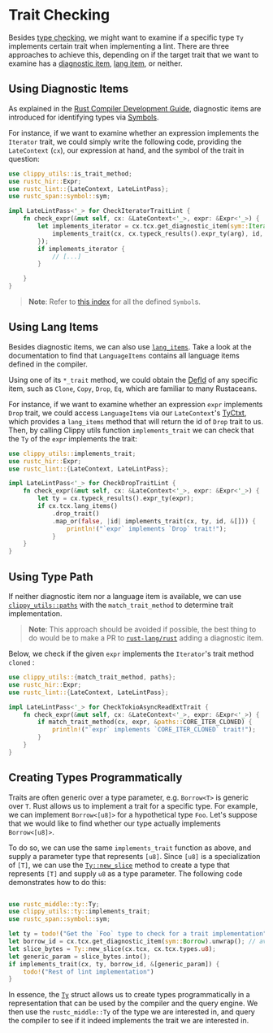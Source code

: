 # Trait Checking

Besides [type checking](type_checking.md), we might want to examine if
a specific type `Ty` implements certain trait when implementing a lint.
There are three approaches to achieve this, depending on if the target trait
that we want to examine has a [diagnostic item][diagnostic_items],
[lang item][lang_items], or neither.

## Using Diagnostic Items

As explained in the [Rust Compiler Development Guide][rustc_dev_guide], diagnostic items
are introduced for identifying types via [Symbols][symbol].

For instance, if we want to examine whether an expression implements
the `Iterator` trait, we could simply write the following code,
providing the `LateContext` (`cx`), our expression at hand, and
the symbol of the trait in question:

```rust
use clippy_utils::is_trait_method;
use rustc_hir::Expr;
use rustc_lint::{LateContext, LateLintPass};
use rustc_span::symbol::sym;

impl LateLintPass<'_> for CheckIteratorTraitLint {
    fn check_expr(&mut self, cx: &LateContext<'_>, expr: &Expr<'_>) {
		let implements_iterator = cx.tcx.get_diagnostic_item(sym::Iterator).map_or(false, |id| {
    		implements_trait(cx, cx.typeck_results().expr_ty(arg), id, &[])
		});
		if implements_iterator {
			// [...]
		}

    }
}
```

> **Note**: Refer to [this index][symbol_index] for all the defined `Symbol`s.

## Using Lang Items

Besides diagnostic items, we can also use [`lang_items`][lang_items].
Take a look at the documentation to find that `LanguageItems` contains
all language items defined in the compiler.

Using one of its `*_trait` method, we could obtain the [DefId] of any
specific item, such as `Clone`, `Copy`, `Drop`, `Eq`, which are familiar
to many Rustaceans.

For instance, if we want to examine whether an expression `expr` implements
`Drop` trait, we could access `LanguageItems` via our `LateContext`'s
[TyCtxt], which provides a `lang_items` method that will return the id of
`Drop` trait to us. Then, by calling Clippy utils function `implements_trait`
we can check that the `Ty` of the `expr` implements the trait:

```rust
use clippy_utils::implements_trait;
use rustc_hir::Expr;
use rustc_lint::{LateContext, LateLintPass};

impl LateLintPass<'_> for CheckDropTraitLint {
    fn check_expr(&mut self, cx: &LateContext<'_>, expr: &Expr<'_>) {
        let ty = cx.typeck_results().expr_ty(expr);
        if cx.tcx.lang_items()
            .drop_trait()
            .map_or(false, |id| implements_trait(cx, ty, id, &[])) {
                println!("`expr` implements `Drop` trait!");
            }
    }
}
```

## Using Type Path

If neither diagnostic item nor a language item is available, we can use
[`clippy_utils::paths`][paths] with the `match_trait_method` to determine trait
implementation.

> **Note**: This approach should be avoided if possible, the best thing to do would be to make a PR to [`rust-lang/rust`][rust] adding a diagnostic item.

Below, we check if the given `expr` implements the `Iterator`'s trait method `cloned` :

```rust
use clippy_utils::{match_trait_method, paths};
use rustc_hir::Expr;
use rustc_lint::{LateContext, LateLintPass};

impl LateLintPass<'_> for CheckTokioAsyncReadExtTrait {
    fn check_expr(&mut self, cx: &LateContext<'_>, expr: &Expr<'_>) {
        if match_trait_method(cx, expr, &paths::CORE_ITER_CLONED) {
            println!("`expr` implements `CORE_ITER_CLONED` trait!");
        }
    }
}
```

## Creating Types Programmatically

Traits are often generic over a type parameter, e.g. `Borrow<T>` is generic
over `T`. Rust allows us to implement a trait for a specific type. For example,
we can implement `Borrow<[u8]>` for a hypothetical type `Foo`. Let's suppose
that we would like to find whether our type actually implements `Borrow<[u8]>`.

To do so, we can use the same `implements_trait` function as above, and supply
a parameter type that represents `[u8]`. Since `[u8]` is a specialization of
`[T]`, we can use the  [`Ty::new_slice`][new_slice] method to create a type
that represents `[T]` and supply `u8` as a type parameter. The following code
demonstrates how to do this:

```rust

use rustc_middle::ty::Ty;
use clippy_utils::ty::implements_trait;
use rustc_span::symbol::sym;

let ty = todo!("Get the `Foo` type to check for a trait implementation");
let borrow_id = cx.tcx.get_diagnostic_item(sym::Borrow).unwrap(); // avoid unwrap in real code
let slice_bytes = Ty::new_slice(cx.tcx, cx.tcx.types.u8);
let generic_param = slice_bytes.into();
if implements_trait(cx, ty, borrow_id, &[generic_param]) {
    todo!("Rest of lint implementation")
}
```

In essence, the [`Ty`] struct allows us to create types programmatically in a
representation that can be used by the compiler and the query engine. We then
use the `rustc_middle::Ty` of the type we are interested in, and query the
compiler to see if it indeed implements the trait we are interested in.


[DefId]: https://doc.rust-lang.org/nightly/nightly-rustc/rustc_hir/def_id/struct.DefId.html
[diagnostic_items]: https://rustc-dev-guide.rust-lang.org/diagnostics/diagnostic-items.html
[lang_items]: https://doc.rust-lang.org/nightly/nightly-rustc/rustc_hir/lang_items/struct.LanguageItems.html
[paths]: https://github.com/rust-lang/rust-clippy/blob/master/clippy_utils/src/paths.rs
[rustc_dev_guide]: https://rustc-dev-guide.rust-lang.org/
[symbol]: https://doc.rust-lang.org/nightly/nightly-rustc/rustc_span/symbol/struct.Symbol.html
[symbol_index]: https://doc.rust-lang.org/beta/nightly-rustc/rustc_span/symbol/sym/index.html
[TyCtxt]: https://doc.rust-lang.org/nightly/nightly-rustc/rustc_middle/ty/context/struct.TyCtxt.html
[`Ty`]: https://doc.rust-lang.org/nightly/nightly-rustc/rustc_middle/ty/struct.Ty.html
[rust]: https://github.com/rust-lang/rust
[new_slice]: https://doc.rust-lang.org/nightly/nightly-rustc/rustc_middle/ty/struct.Ty.html#method.new_slice
